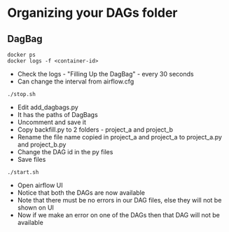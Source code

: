 # Organizing your DAGs folder
## DagBag
```
docker ps
docker logs -f <container-id>
```

- Check the logs - "Filling Up the DagBag" - every 30 seconds
- Can change the interval from airflow.cfg

```
./stop.sh
```

- Edit add_dagbags.py
- It has the paths of DagBags
- Uncomment and save it
- Copy backfill.py to 2 folders - project_a and project_b
- Rename the file name copied in project_a and project_a to project_a.py and project_b.py
- Change the DAG id in the py files
- Save files
```
./start.sh
```
- Open airflow UI
- Notice that both the DAGs are now available
- Note that there must be no errors in our DAG files, else they will not be shown on UI
- Now if we make an error on one of the DAGs then that DAG will not be available
